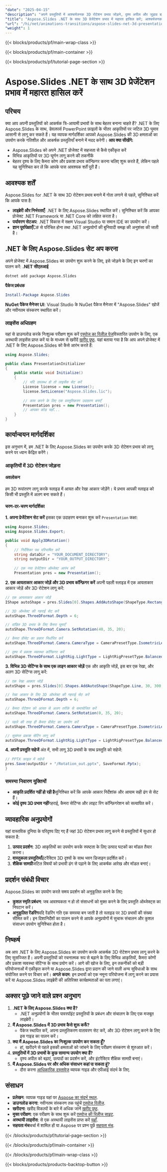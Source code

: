 ```yaml
---
"date": "2025-04-15"
"description": "अपने प्रस्तुतियों में आश्चर्यजनक 3D रोटेशन प्रभाव जोड़ने, दृश्य अपील और जुड़ाव बढ़ाने के लिए .NET के लिए Aspose.Slides को एकीकृत और उपयोग करना सीखें।"
"title": "Aspose.Slides .NET के साथ 3D प्रेजेंटेशन प्रभाव में महारत हासिल करें; आश्चर्यजनक 3D रोटेशन के साथ अपनी स्लाइड्स को बेहतर बनाएं"
"url": "/hi/net/animations-transitions/aspose-slides-net-3d-presentation-effects/"
"weight": 1
---
```


{{< blocks/products/pf/main-wrap-class >}}

{{< blocks/products/pf/main-container >}}

{{< blocks/products/pf/tutorial-page-section >}}
# Aspose.Slides .NET के साथ 3D प्रेजेंटेशन प्रभाव में महारत हासिल करें
## परिचय
क्या आप अपनी प्रस्तुतियों को आकर्षक त्रि-आयामी प्रभावों के साथ बेहतर बनाना चाहते हैं? .NET के लिए Aspose.Slides के साथ, डेवलपर्स PowerPoint फ़ाइलों के भीतर आकृतियों पर जटिल 3D घुमाव आसानी से लागू कर सकते हैं। यह व्यापक मार्गदर्शिका आपको Aspose.Slides की 3D क्षमताओं का उपयोग करके गतिशील और आकर्षक प्रस्तुतियाँ बनाने में मदद करेगी।
**आप क्या सीखेंगे:**
- Aspose.Slides को अपने .NET प्रोजेक्ट में सहजता से कैसे एकीकृत करें
- विभिन्न आकृतियों पर 3D घूर्णन लागू करने की तकनीकें
- बेहतर दृश्य के लिए कैमरा कोण और प्रकाश प्रभाव कॉन्फ़िगर करना
चलिए शुरू करते हैं, लेकिन पहले यह सुनिश्चित कर लें कि आपके पास आवश्यक शर्तें पूरी हैं।
## आवश्यक शर्तें
Aspose.Slides for .NET के साथ 3D रोटेशन प्रभाव बनाने में गोता लगाने से पहले, सुनिश्चित करें कि आपके पास है:
- **लाइब्रेरी और निर्भरताएँ**: .NET के लिए Aspose.Slides स्थापित करें। सुनिश्चित करें कि आपका प्रोजेक्ट .NET Framework या .NET Core को लक्षित करता है।
- **पर्यावरण सेटअप**: .NET विकास में सक्षम Visual Studio या समान IDE का उपयोग करें।
- **ज्ञान पूर्वापेक्षाएँ**C# से परिचित होना तथा .NET अनुप्रयोगों की बुनियादी समझ की अनुशंसा की जाती है।
## .NET के लिए Aspose.Slides सेट अप करना
अपने प्रोजेक्ट में Aspose.Slides का उपयोग शुरू करने के लिए, इसे जोड़ने के लिए इन चरणों का पालन करें:
**.NET सीएलआई**
```bash
dotnet add package Aspose.Slides
```
**पैकेज प्रबंधक**
```powershell
Install-Package Aspose.Slides
```
**NuGet पैकेज मैनेजर UI**: Visual Studio के NuGet पैकेज मैनेजर में "Aspose.Slides" खोजें और नवीनतम संस्करण स्थापित करें।
### लाइसेंस अधिग्रहण
यहां से डाउनलोड करके निःशुल्क परीक्षण शुरू करें [एस्पोज का रिलीज़ पेज](https://releases.aspose.com/slides/net/)विस्तारित उपयोग के लिए, एक अस्थायी लाइसेंस प्राप्त करें या के माध्यम से खरीदें [खरीद पृष्ठ](https://purchase.aspose.com/buy).
यहां बताया गया है कि आप अपने प्रोजेक्ट में .NET के लिए Aspose.Slides को कैसे आरंभ करते हैं:
```csharp
using Aspose.Slides;

public class PresentationInitializer
{
    public static void Initialize()
    {
        // यदि उपलब्ध हो तो लाइसेंस सेट करें
        License license = new License();
        license.SetLicense("Aspose.Slides.lic");
        
        // काम करने के लिए एक प्रस्तुतिकरण उदाहरण बनाएँ
        Presentation pres = new Presentation();
        // आपका कोड यहाँ...
    }
}
```
## कार्यान्वयन मार्गदर्शिका
इस अनुभाग में, हम .NET के लिए Aspose.Slides का उपयोग करके 3D रोटेशन प्रभाव को लागू करने पर ध्यान केंद्रित करेंगे।
### आकृतियों में 3D रोटेशन जोड़ना
#### अवलोकन
हम 3D रूपांतरण लागू करके स्लाइड में आयत और रेखा आकार जोड़ेंगे। ये प्रभाव आपकी स्लाइड को किसी भी प्रस्तुति में अलग बना सकते हैं।
#### चरण-दर-चरण मार्गदर्शिका
**1. अपना प्रेजेंटेशन सेट करें**
इसका एक उदाहरण बनाकर शुरू करें `Presentation` कक्षा:
```csharp
using Aspose.Slides;
using Aspose.Slides.Export;

public void Apply3DRotation()
{
    // निर्देशिका पथ परिभाषित करें
    string dataDir = "YOUR_DOCUMENT_DIRECTORY";
    string outputDir = "YOUR_OUTPUT_DIRECTORY";
    
    // एक नया प्रेजेंटेशन ऑब्जेक्ट आरंभ करें
    Presentation pres = new Presentation();
```
**2. एक आयताकार आकार जोड़ें और 3D प्रभाव कॉन्फ़िगर करें**
अपनी पहली स्लाइड में एक आयताकार आकार जोड़ें और 3D रोटेशन लागू करें:
```csharp
// एक आयताकार आकार जोड़ें
IShape autoShape = pres.Slides[0].Shapes.AddAutoShape(ShapeType.Rectangle, 30, 30, 200, 200);

// 3D ऑब्जेक्ट की गहराई सेट करें
autoShape.ThreeDFormat.Depth = 6;

// वांछित 3D प्रभाव के लिए कैमरा घुमाएँ
autoShape.ThreeDFormat.Camera.SetRotation(40, 35, 20);

// कैमरा प्रीसेट का प्रकार निर्धारित करें
autoShape.ThreeDFormat.Camera.CameraType = CameraPresetType.IsometricLeftUp;

// दृश्य में प्रकाश व्यवस्था कॉन्फ़िगर करें
autoShape.ThreeDFormat.LightRig.LightType = LightRigPresetType.Balanced;
```
**3. विभिन्न 3D सेटिंग्स के साथ एक लाइन आकार जोड़ें**
एक और आकृति जोड़ें, इस बार एक रेखा, और अलग 3D सेटिंग्स लागू करें:
```csharp
// एक रेखा आकार जोड़ें
autoShape = pres.Slides[0].Shapes.AddAutoShape(ShapeType.Line, 30, 300, 200, 200);

// रेखा आकार के लिए 3D ऑब्जेक्ट की गहराई सेट करें
autoShape.ThreeDFormat.Depth = 6;

// कैमरा रोटेशन को आयत से अलग तरीके से समायोजित करें
autoShape.ThreeDFormat.Camera.SetRotation(0, 35, 20);

// पहले की तरह ही कैमरा प्रीसेट का उपयोग करें
autoShape.ThreeDFormat.Camera.CameraType = CameraPresetType.IsometricLeftUp;

// सुसंगत प्रकाश सेटिंग लागू करें
autoShape.ThreeDFormat.LightRig.LightType = LightRigPresetType.Balanced;
```
**4. अपनी प्रस्तुति सहेजें**
अंत में, सभी लागू 3D प्रभावों के साथ प्रस्तुति को सहेजें:
```csharp
// PPTX फ़ाइल में सहेजें
pres.Save(outputDir + "/Rotation_out.pptx", SaveFormat.Pptx);
}
```
### समस्या निवारण युक्तियों
- **आकृति प्रदर्शित नहीं हो रही है**सुनिश्चित करें कि आपके आकार निर्देशांक और आयाम सही ढंग से सेट हैं।
- **कोई दृश्य 3D प्रभाव नहीं**गहराई, कैमरा सेटिंग्स और लाइट रिग कॉन्फ़िगरेशन को सत्यापित करें।
## व्यावहारिक अनुप्रयोगों
यहां वास्तविक दुनिया के परिदृश्य दिए गए हैं जहां 3D रोटेशन प्रभाव लागू करने से प्रस्तुतियों में सुधार हो सकता है:
1. **उत्पाद प्रदर्शन**: 3D आकृतियों का उपयोग करके स्पष्टता के लिए उत्पाद घटकों का मॉडल तैयार करना।
2. **वास्तुकला प्रस्तुतियाँ**इंटरैक्टिव 3D दृश्यों के साथ भवन डिजाइन प्रदर्शित करें।
3. **शैक्षिक सामग्री**जटिल विषयों को प्रभावी ढंग से पढ़ाने के लिए आकर्षक आरेख और मॉडल बनाएं।
## प्रदर्शन संबंधी विचार
Aspose.Slides का उपयोग करते समय प्रदर्शन को अनुकूलित करने के लिए:
- **कुशल स्मृति प्रबंधन**: जब आवश्यकता न हो तो संसाधनों को मुक्त करने के लिए प्रस्तुति ऑब्जेक्ट्स का निपटान करें।
- **अनुकूलित रेंडरिंग**यदि रेंडरिंग गति एक समस्या बन जाती है तो स्लाइड पर 3D प्रभावों की संख्या सीमित करें।
इन दिशानिर्देशों का पालन करने से आपके अनुप्रयोगों में सुचारू संचालन और कुशल संसाधन उपयोग सुनिश्चित होता है।
## निष्कर्ष
अब आप .NET के लिए Aspose.Slides का उपयोग करके आकर्षक 3D रोटेशन प्रभाव लागू करने के लिए सुसज्जित हैं। अपनी प्रस्तुतियों को रचनात्मक रूप से बढ़ाने के लिए विभिन्न आकृतियों, कैमरा कोणों और प्रकाश व्यवस्था सेटिंग्स के साथ प्रयोग करें। आगे की खोज के लिए, इन तकनीकों को बड़ी परियोजनाओं में एकीकृत करने या Aspose.Slides द्वारा प्रदान की जाने वाली अन्य सुविधाओं के साथ संयोजित करने पर विचार करें।
**अगले कदम**: इन प्रभावों को एक नमूना परियोजना में लागू करने का प्रयास करें या Aspose.Slides लाइब्रेरी की अतिरिक्त कार्यक्षमताओं का पता लगाएं।
## अक्सर पूछे जाने वाले प्रश्न अनुभाग
1. **.NET के लिए Aspose.Slides क्या है?**
   - .NET अनुप्रयोगों के भीतर पावरपॉइंट प्रस्तुतियों के प्रबंधन और संचालन के लिए एक मजबूत लाइब्रेरी।
2. **मैं Aspose.Slides में 3D प्रभाव कैसे शुरू करूँ?**
   - पैकेज स्थापित करें, अपना प्रस्तुतिकरण वातावरण सेट करें, और 3D रोटेशन लागू करने के लिए इस गाइड का पालन करें।
3. **क्या मैं Aspose.Slides का निःशुल्क उपयोग कर सकता हूँ?**
   - हां, खरीदने से पहले इसकी क्षमताओं को जांचने के लिए परीक्षण संस्करण से शुरुआत करें।
4. **प्रस्तुतियों में 3D प्रभावों के कुछ सामान्य उपयोग क्या हैं?**
   - दृश्य अपील को बढ़ाएं, उत्पादों का प्रदर्शन करें, और इंटरैक्टिव शैक्षिक सामग्री बनाएं।
5. **मैं Aspose.Slides पर और अधिक संसाधन कहां पा सकता हूं?**
   - दौरा करना [आधिकारिक दस्तावेज](https://reference.aspose.com/slides/net/) व्यापक गाइड और एपीआई संदर्भ के लिए.
## संसाधन
- **प्रलेखन**: व्यापक गाइड यहां पर [Aspose का संदर्भ स्थल](https://reference.aspose.com/slides/net/).
- **डाउनलोड करना**: नवीनतम संस्करण तक पहुंचें [एस्पोज रिलीज](https://releases.aspose.com/slides/net/).
- **खरीदना**: खरीद विकल्पों के बारे में अधिक जानें [खरीद पृष्ठ](https://purchase.aspose.com/buy).
- **मुफ्त परीक्षण**: एक परीक्षण के साथ शुरू करें [एस्पोज की रिलीज साइट](https://releases.aspose.com/slides/net/).
- **अस्थायी लाइसेंस**: से एक अस्थायी लाइसेंस प्राप्त करें [यहाँ](https://purchase.aspose.com/temporary-license).
- **सहयता मंच**चर्चा में शामिल हों या Aspose पर प्रश्न पूछें [सहयता मंच](https://forum.aspose.com/c/slides/).

{{< /blocks/products/pf/tutorial-page-section >}}

{{< /blocks/products/pf/main-container >}}

{{< /blocks/products/pf/main-wrap-class >}}

{{< blocks/products/products-backtop-button >}}